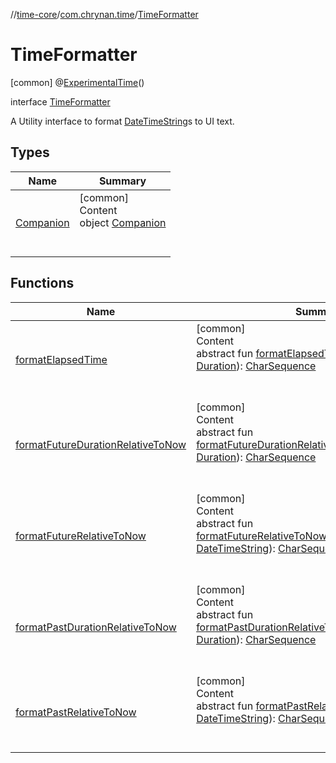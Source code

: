 //[time-core](../../../index.md)/[com.chrynan.time](../index.md)/[TimeFormatter](index.md)



# TimeFormatter  
 [common] @[ExperimentalTime](https://kotlinlang.org/api/latest/jvm/stdlib/kotlin.time/-experimental-time/index.html)()  
  
interface [TimeFormatter](index.md)

A Utility interface to format [DateTimeString](../-date-time-string/index.md)s to UI text.

   


## Types  
  
|  Name |  Summary | 
|---|---|
| <a name="com.chrynan.time/TimeFormatter.Companion///PointingToDeclaration/"></a>[Companion](-companion/index.md)| <a name="com.chrynan.time/TimeFormatter.Companion///PointingToDeclaration/"></a>[common]  <br>Content  <br>object [Companion](-companion/index.md)  <br><br><br>|


## Functions  
  
|  Name |  Summary | 
|---|---|
| <a name="com.chrynan.time/TimeFormatter/formatElapsedTime/#kotlin.time.Duration/PointingToDeclaration/"></a>[formatElapsedTime](format-elapsed-time.md)| <a name="com.chrynan.time/TimeFormatter/formatElapsedTime/#kotlin.time.Duration/PointingToDeclaration/"></a>[common]  <br>Content  <br>abstract fun [formatElapsedTime](format-elapsed-time.md)(duration: [Duration](https://kotlinlang.org/api/latest/jvm/stdlib/kotlin.time/-duration/index.html)): [CharSequence](https://kotlinlang.org/api/latest/jvm/stdlib/kotlin/-char-sequence/index.html)  <br><br><br>|
| <a name="com.chrynan.time/TimeFormatter/formatFutureDurationRelativeToNow/#kotlin.time.Duration/PointingToDeclaration/"></a>[formatFutureDurationRelativeToNow](format-future-duration-relative-to-now.md)| <a name="com.chrynan.time/TimeFormatter/formatFutureDurationRelativeToNow/#kotlin.time.Duration/PointingToDeclaration/"></a>[common]  <br>Content  <br>abstract fun [formatFutureDurationRelativeToNow](format-future-duration-relative-to-now.md)(futureDuration: [Duration](https://kotlinlang.org/api/latest/jvm/stdlib/kotlin.time/-duration/index.html)): [CharSequence](https://kotlinlang.org/api/latest/jvm/stdlib/kotlin/-char-sequence/index.html)  <br><br><br>|
| <a name="com.chrynan.time/TimeFormatter/formatFutureRelativeToNow/#com.chrynan.time.DateTimeString/PointingToDeclaration/"></a>[formatFutureRelativeToNow](format-future-relative-to-now.md)| <a name="com.chrynan.time/TimeFormatter/formatFutureRelativeToNow/#com.chrynan.time.DateTimeString/PointingToDeclaration/"></a>[common]  <br>Content  <br>abstract fun [formatFutureRelativeToNow](format-future-relative-to-now.md)(futureTime: [DateTimeString](../-date-time-string/index.md)): [CharSequence](https://kotlinlang.org/api/latest/jvm/stdlib/kotlin/-char-sequence/index.html)  <br><br><br>|
| <a name="com.chrynan.time/TimeFormatter/formatPastDurationRelativeToNow/#kotlin.time.Duration/PointingToDeclaration/"></a>[formatPastDurationRelativeToNow](format-past-duration-relative-to-now.md)| <a name="com.chrynan.time/TimeFormatter/formatPastDurationRelativeToNow/#kotlin.time.Duration/PointingToDeclaration/"></a>[common]  <br>Content  <br>abstract fun [formatPastDurationRelativeToNow](format-past-duration-relative-to-now.md)(pastDuration: [Duration](https://kotlinlang.org/api/latest/jvm/stdlib/kotlin.time/-duration/index.html)): [CharSequence](https://kotlinlang.org/api/latest/jvm/stdlib/kotlin/-char-sequence/index.html)  <br><br><br>|
| <a name="com.chrynan.time/TimeFormatter/formatPastRelativeToNow/#com.chrynan.time.DateTimeString/PointingToDeclaration/"></a>[formatPastRelativeToNow](format-past-relative-to-now.md)| <a name="com.chrynan.time/TimeFormatter/formatPastRelativeToNow/#com.chrynan.time.DateTimeString/PointingToDeclaration/"></a>[common]  <br>Content  <br>abstract fun [formatPastRelativeToNow](format-past-relative-to-now.md)(pastTime: [DateTimeString](../-date-time-string/index.md)): [CharSequence](https://kotlinlang.org/api/latest/jvm/stdlib/kotlin/-char-sequence/index.html)  <br><br><br>|

